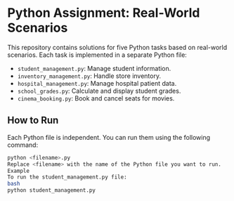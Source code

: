 # Python Assignment: Real-World Scenarios
This repository contains solutions for five Python tasks based on real-world scenarios.
Each task is implemented in a separate Python file:
- `student_management.py`: Manage student information.
- `inventory_management.py`: Handle store inventory.
- `hospital_management.py`: Manage hospital patient data.
- `school_grades.py`: Calculate and display student grades.
- `cinema_booking.py`: Book and cancel seats for movies.
## How to Run
Each Python file is independent. You can run them using the following command:
```bash
python <filename>.py
Replace <filename> with the name of the Python file you want to run.
Example
To run the student_management.py file:
bash
python student_management.py
